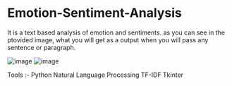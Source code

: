 # Emotion-Sentiment-Analysis
It is a text based analysis of emotion and sentiments.
as you can see in the ptovided image, what you will get as a output when you will pass any sentence or paragraph.

![image](https://user-images.githubusercontent.com/60980975/185377385-3e40c4e3-5d58-4b58-908a-4481163197b4.png)
![image](https://user-images.githubusercontent.com/60980975/185377577-d002a03d-500d-4abe-99b9-6861f01b98cb.png)

Tools :-
Python
Natural Language Processing
TF-IDF
Tkinter
